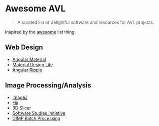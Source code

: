 # Awesome AVL

> A curated list of delightful software and resources for AVL projects.

Inspired by the [awesome](https://github.com/sindresorhus/awesome) list thing.


## Web Design

- [Angular Material](https://material.angularjs.org)
- [Material Design Lite](http://www.getmdl.io/)
- [Angular Ripple](https://github.com/nelsoncash/angular-ripple) 

## Image Processing/Analysis
- [ImageJ](http://imagej.nih.gov/ij/)
- [Fiji](http://fiji.sc/Fiji)
- [3D Slicer](http://www.slicer.org/)
- [Software Studies Initiative](http://lab.softwarestudies.com/p/software-for-digital-humanities.html)
- [GIMP Batch Processing](http://www.alessandrofrancesconi.it/projects/bimp/)
